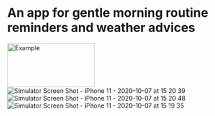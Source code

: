 <h1>An app for gentle morning routine reminders and weather advices</h1>


<img src="https://user-images.githubusercontent.com/62800476/95312457-c65a3900-08b0-11eb-8127-0d0b21324fc3.png" alt="Example" width="200" height="100">![Simulator Screen Shot - iPhone 11 - 2020-10-07 at 15 20 39](https://user-images.githubusercontent.com/62800476/95312486-cfe3a100-08b0-11eb-9fcc-26c5e051a6e2.png)
![Simulator Screen Shot - iPhone 11 - 2020-10-07 at 15 20 48](https://user-images.githubusercontent.com/62800476/95312457-c65a3900-08b0-11eb-8127-0d0b21324fc3.png)
![Simulator Screen Shot - iPhone 11 - 2020-10-07 at 15 19 35](https://user-images.githubusercontent.com/62800476/95312490-d114ce00-08b0-11eb-9d95-8d7cdd723928.png)
